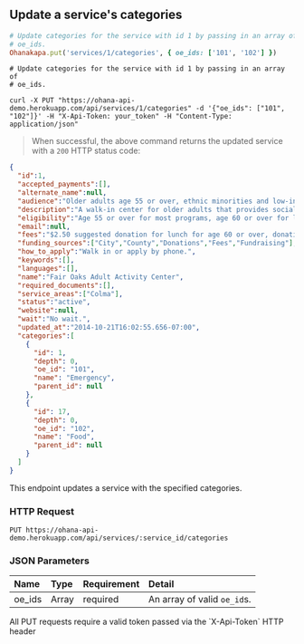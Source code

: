 ## Update a service's categories

```ruby
# Update categories for the service with id 1 by passing in an array of
# oe_ids.
Ohanakapa.put('services/1/categories', { oe_ids: ['101', '102'] })
```

```shell
# Update categories for the service with id 1 by passing in an array of
# oe_ids.

curl -X PUT "https://ohana-api-demo.herokuapp.com/api/services/1/categories" -d '{"oe_ids": ["101", "102"]}' -H "X-Api-Token: your_token" -H "Content-Type: application/json"
```

> When successful, the above command returns the updated service with a `200` HTTP status code:

```json
{
  "id":1,
  "accepted_payments":[],
  "alternate_name":null,
  "audience":"Older adults age 55 or over, ethnic minorities and low-income persons",
  "description":"A walk-in center for older adults that provides social services, wellness, recreational, educational and creative activities including arts and crafts, computer classes and gardening classes.",
  "eligibility":"Age 55 or over for most programs, age 60 or over for lunch program",
  "email":null,
  "fees":"$2.50 suggested donation for lunch for age 60 or over, donations for other services appreciated. Cash and checks accepted.",
  "funding_sources":["City","County","Donations","Fees","Fundraising"],
  "how_to_apply":"Walk in or apply by phone.",
  "keywords":[],
  "languages":[],
  "name":"Fair Oaks Adult Activity Center",
  "required_documents":[],
  "service_areas":["Colma"],
  "status":"active",
  "website":null,
  "wait":"No wait.",
  "updated_at":"2014-10-21T16:02:55.656-07:00",
  "categories":[
    {
      "id": 1,
      "depth": 0,
      "oe_id": "101",
      "name": "Emergency",
      "parent_id": null
    },
    {
      "id": 17,
      "depth": 0,
      "oe_id": "102",
      "name": "Food",
      "parent_id": null
    }
  ]
}
```

This endpoint updates a service with the specified categories.

### HTTP Request

`PUT https://ohana-api-demo.herokuapp.com/api/services/:service_id/categories`

### JSON Parameters

| Name | Type | Requirement | Detail |
|:-----|:-----|:---------|:-------|
| oe_ids | Array | required | An array of valid `oe_id`s. |

<aside class="warning">All PUT requests require a valid token passed via the
`X-Api-Token` HTTP header</aside>
